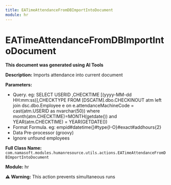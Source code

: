 ```yaml
---
title: EATimeAttendanceFromDBImportIntoDocument
module: hr
---
```



<div class='entity-flows'>

# EATimeAttendanceFromDBImportIntoDocument

**This document was generated using AI Tools**

**Description:** Imports attendance into current document

**Parameters:**
- Query. eg: SELECT  USERID ,CHECKTIME [(yyyy-MM-dd HH:mm:ss)],CHECKTYPE
  FROM [DSCATM].dbo.CHECKINOUT atm left join dsc.dbo.Employee e on e.attendanceMachineCode = cast(atm.USERID as nvarchar(50))
  where month(atm.CHECKTIME)=MONTH(getdate()) and YEAR(atm.CHECKTIME) = YEAR(GETDATE())
- Format Formula. eg: empid#datetime{}#type{I-O}#exact#addhours{2}
- Data Pre-processor (groovy)
- Ignore unfound employees

**Full Class Name:** `com.namasoft.modules.humanresource.utils.actions.EATimeAttendanceFromDBImportIntoDocument`

**Module:** hr

**⚠️ Warning:** This action prevents simultaneous runs


</div>

